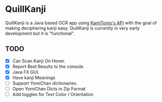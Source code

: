 # QuillKanji
QuillKanji is a Java based OCR app using [KanjiTomo's API]() with the goal of
making deciphering kanji easy. QuillKanji is currently in very early development
but it is "functional".

## TODO
- [x] Can Scan Kanji On Hover.
- [x] Report Best Results to the console.
- [x] Java FX GUI.
- [x] Have kanji Meanings  
- [ ] Support YomiChan dictionaries.
- [ ] Open YomiChan Dicts in Zip Format
- [ ] Add toggles for Text Color / Orientation